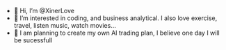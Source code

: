 - 👋 Hi, I’m @XinerLove
- 👀 I’m interested in coding, and business analytical. I also love exercise, travel, listen music, watch movies...
- 🌱 I am planning to create my own AI trading plan, I believe one day I will be sucessfull



<!---
XinerLove/XinerLove is a ✨ special ✨ repository because its `README.md` (this file) appears on your GitHub profile.
You can click the Preview link to take a look at your changes.
--->
